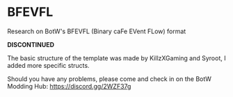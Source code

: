 # BFEVFL
Research on BotW's BFEVFL (Binary caFe EVent FLow) format

**DISCONTINUED**

The basic structure of the template was made by KillzXGaming and Syroot, I added more specific structs.

Should you have any problems, please come and check in on the BotW Modding Hub: https://discord.gg/2WZF37g
